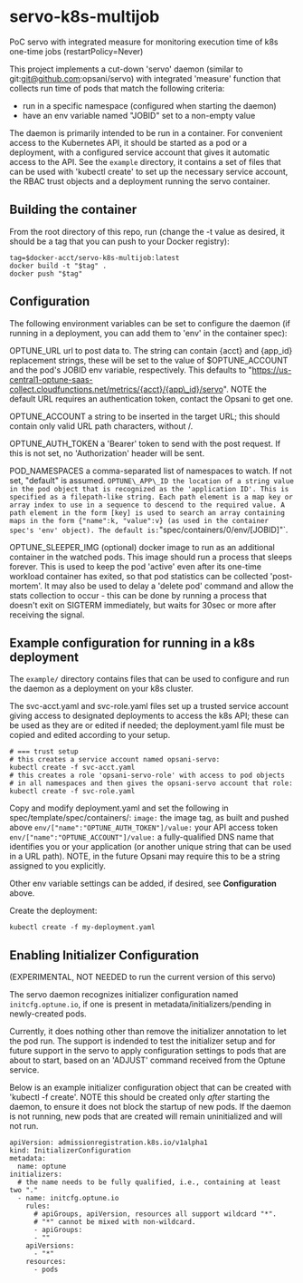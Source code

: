 # servo-k8s-multijob
PoC servo with integrated measure for monitoring execution time of k8s one-time jobs (restartPolicy=Never)

This project implements a cut-down 'servo' daemon (similar to git:git@github.com:opsani/servo) with integrated 'measure' function that collects run time of pods that match the following criteria:
- run in a specific namespace (configured when starting the daemon)
- have an env variable named "JOBID" set to a non-empty value

The daemon is primarily intended to be run in a container. For convenient access to the Kubernetes API, it should be started as a pod or a deployment, with a configured service account that gives it automatic access to the API. See the `example` directory, it contains a set of files that can be used with 'kubectl create' to set up the necessary service account, the RBAC trust objects and a deployment running the servo container.

## Building the container

From the root directory of this repo, run (change the -t value as desired, it should be a tag that you can push to your Docker registry):

    tag=$docker-acct/servo-k8s-multijob:latest
    docker build -t "$tag" .
    docker push "$tag"

## Configuration

The following environment variables can be set to configure the daemon (if running in a deployment, you can add them to 'env' in the container spec):

OPTUNE\_URL url to post data to. The string can contain {acct} and {app\_id} replacement strings, these will be set to the value of $OPTUNE\_ACCOUNT and the pod's JOBID env variable, respectively. This defaults to "https://us-central1-optune-saas-collect.cloudfunctions.net/metrics/{acct}/{app\_id}/servo". NOTE the default URL requires an authentication token, contact the Opsani to get one.

OPTUNE\_ACCOUNT a string to be inserted in the target URL; this should contain only valid URL path characters, without /.

OPTUNE\_AUTH\_TOKEN a 'Bearer' token to send with the post request. If this is not set, no 'Authorization' header will be sent.

POD\_NAMESPACES a comma-separated list of namespaces to watch. If not set, "default" is assumed.
                                                                               `
OPTUNE\_APP\_ID the location of a string value in the pod object that is recognized as the 'application ID'. This is specified as a filepath-like string. Each path element is a map key or array index to use in a sequence to descend to the required value. A path element in the form [key] is used to search an array containing maps in the form {"name":k, "value":v} (as used in the container spec's 'env' object). The default is: `"spec/containers/0/env/[JOBID]"`.

OPTUNE\_SLEEPER\_IMG (optional) docker image to run as an additional container in the watched pods. This image should run a process that sleeps forever. This is used to keep the pod 'active' even after its one-time workload container has exited, so that pod statistics can be collected 'post-mortem'. It may also be used to delay a 'delete pod' command and allow the stats collection to occur - this can be done by running a process that doesn't exit on SIGTERM immediately, but waits for 30sec or more after receiving the signal.

## Example configuration for running in a k8s deployment

The `example/` directory contains files that can be used to configure and run the daemon as a deployment on your k8s cluster.

The svc-acct.yaml and svc-role.yaml files set up a trusted service account giving access to designated deployments to access the k8s API; these can be used as they are or edited if needed; the deployment.yaml file must be copied and edited according to your setup.

    # === trust setup
    # this creates a service account named opsani-servo:
    kubectl create -f svc-acct.yaml
    # this creates a role 'opsani-servo-role' with access to pod objects
    # in all namespaces and then gives the opsani-servo account that role:
    kubectl create -f svc-role.yaml

Copy and modify deployment.yaml and set the following in spec/template/spec/containers/:
`image:` the image tag, as built and pushed above
`env/["name":"OPTUNE_AUTH_TOKEN"]/value:` your API access token
`env/["name":"OPTUNE_ACCOUNT"]/value:` a fully-qualified DNS name that identifies you or your application (or another unique string that can be used in a URL path). NOTE, in the future Opsani may require this to be a string assigned to you explicitly.

Other env variable settings can be added, if desired, see **Configuration** above.

Create the deployment:

    kubectl create -f my-deployment.yaml

## Enabling Initializer Configuration

(EXPERIMENTAL, NOT NEEDED to run the current version of this servo)

The servo daemon recognizes initializer configuration named `initcfg.optune.io`, if one is present in metadata/initializers/pending in newly-created pods.

Currently, it does nothing other than remove the initializer annotation to let the pod run. The support is indended to test the initializer setup and for future support in the servo to apply configuration settings to pods that are about to start, based on an 'ADJUST' command received from the Optune service.

Below is an example initializer configuration object that can be created with 'kubectl -f create'. NOTE this should be created only *after* starting the daemon, to ensure it does not block the startup of new pods. If the daemon is not running, new pods that are created will remain uninitialized and will not run.

    apiVersion: admissionregistration.k8s.io/v1alpha1
    kind: InitializerConfiguration
    metadata:
      name: optune
    initializers:
      # the name needs to be fully qualified, i.e., containing at least two "."
      - name: initcfg.optune.io
        rules:
          # apiGroups, apiVersion, resources all support wildcard "*".
          # "*" cannot be mixed with non-wildcard.
          - apiGroups:
    	  - ""
    	apiVersions:
    	  - "*"
    	resources:
    	  - pods


